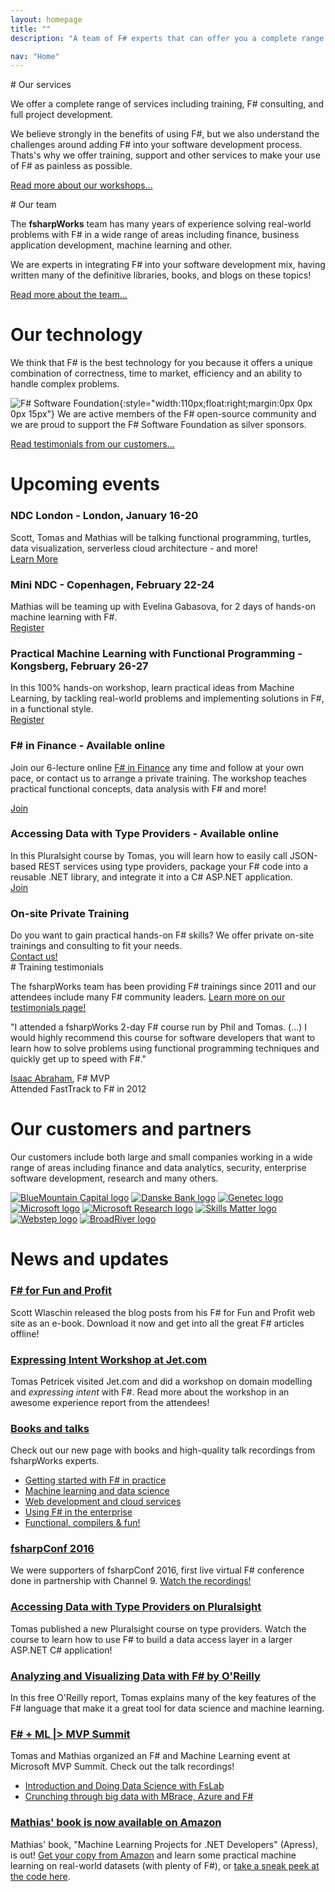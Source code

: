 ```yaml
---
layout: homepage
title: ""
description: "A team of F# experts that can offer you a complete range of services including F# training, consulting, and functional-first development."

nav: "Home"
---
```


<div class="row" markdown="1">
<div class="col-md-4" markdown="1">
# Our services

We offer a complete range of services including training, F# consulting, and full project development.

We believe strongly in the benefits of using F#, but we also understand the challenges
around adding F# into your software development process.  Thats's why we offer training, support and other
services to make your use of F# as painless as possible.


[Read more about our workshops...](workshops.html)

</div>
<div class="col-md-4"  markdown="1">
# Our team

The **fsharpWorks** team has many years of experience solving real-world problems with F# in a wide range of areas
including finance, business application development, machine learning and other.

We are experts in integrating F#
into your software development mix, having written many of the definitive libraries, books, and blogs on these topics!

[Read more about the team...](team.html)

</div>
<div class="col-md-4"  markdown="1">

# Our technology


We think that F# is the best technology for you because it offers a unique combination of
correctness, time to market, efficiency and an ability to handle complex problems.

![F# Software Foundation](http://fsharpworks.imgix.net/fsharp_logo.png){:style="width:110px;float:right;margin:0px 0px 0px 15px"}
We are active members of the F# open-source community and we
are proud to support the F# Software Foundation as silver sponsors.

[Read testimonials from our customers...](testimonials.html)

</div>
</div>


<div class="row fw-events" markdown="1">
<div class="col-sm-7 fw-future" markdown="1">

# Upcoming events

### NDC London - London, January 16-20

<div class="row" markdown="1">
<div class="col-sm-10" markdown="1">
Scott, Tomas and Mathias will be talking functional programming, turtles, 
data visualization, serverless cloud architecture - and more!
</div>

<div class="col-sm-2">
<a href="http://ndc-london.com/" class="btn btn-primary" role="button">Learn More</a>
</div>
</div>

### Mini NDC - Copenhagen, February 22-24

<div class="row" markdown="1">
<div class="col-sm-10" markdown="1">
Mathias will be teaming up with Evelina Gabasova, for 2 days of hands-on 
machine learning with F#.
</div>

<div class="col-sm-2">
<a href="http://cph.ndcmini.com/workshop/practical-machine-learning-with-functional-programming/" class="btn btn-primary" role="button">Register</a>
</div>
</div>

### Practical Machine Learning with Functional Programming - Kongsberg, February 26-27

<div class="row" markdown="1">
<div class="col-sm-10" markdown="1">
In this 100% hands-on workshop, learn practical ideas from Machine Learning, 
by tackling real-world problems and implementing solutions in F#, in a functional style.
</div>

<div class="col-sm-2">
<a href="http://programutvikling.no/en/course/practical-machine-learning-with-functional-programming-1/" class="btn btn-primary" role="button">Register</a>
</div>
</div>

### F# in Finance - Available online

<div class="row" markdown="1">
<div class="col-sm-10" markdown="1">

Join our 6-lecture online [F# in Finance](/workshops/finance.html)
any time and follow at your own pace, or contact us to arrange a private training.
The workshop teaches practical functional concepts, data analysis with F# and more!
</div>

<div class="col-sm-2">
<a href="http://quantshub.com/content/self-paced-f-and-functional-programming-finance-tomas-petricek" class="btn btn-success" role="button">Join</a>
</div>
</div>

### Accessing Data with Type Providers - Available online

<div class="row" markdown="1">
<div class="col-sm-10" markdown="1">
In this Pluralsight course by Tomas, you will learn how to easily
call JSON-based REST services using type providers, package your F# code into a
reusable .NET library, and integrate it into a C# ASP.NET application.
</div>

<div class="col-sm-2">
<a href="https://www.pluralsight.com/courses/accessing-data-fsharp-type-providers" class="btn btn-success" role="button">Join</a>
</div>
</div>

### On-site Private Training

<div class="row" markdown="1">
<div class="col-sm-10" markdown="1">
Do you want to gain practical hands-on F# skills? We offer private on-site trainings
and consulting to fit your needs.
</div>

<div class="col-sm-2">
<a href="mailto:info@fsharpworks.com" class="btn btn-success" role="button">Contact us!</a>
</div>
</div>


<div class="fw-testimonials" markdown="1">
# Training testimonials

The fsharpWorks team has been providing F# trainings since 2011 and our attendees
include many F# community leaders. [Learn more on our testimonials page!](testimonials.html)

<p class="fw-quote">
  "I attended a fsharpWorks 2-day F# course run by Phil and Tomas. (...) I would highly
  recommend this course for software developers that want to learn how to solve problems
  using functional programming techniques and quickly get up to speed with F#."
</p>

<p class="fw-quote-author">
  <a href="https://twitter.com/isaac_abraham/">Isaac Abraham</a>, F# MVP<br />
  Attended FastTrack to F# in 2012
</p>

</div>

# Our customers and partners

Our customers include both large and small companies working in a wide range of areas
including finance and data analytics, security, enterprise software development,
research and many others.


<div class="fw-logos fw-logos-hp">
  <a href="https://www.bluemountaincapital.com/"><img src="http://fsharpworks.imgix.net/partners/bmc.png" alt="BlueMountain Capital logo" /></a>
  <a href="http://www.danskebank.dk/"><img src="http://fsharpworks.imgix.net/partners/db.png" alt="Danske Bank logo" /></a>
  <a href="http://www.genetec.com/"><img src="http://fsharpworks.imgix.net/partners/genetec.png" alt="Genetec logo" /></a>
  <a href="http://www.microsoft.com/"><img src="http://fsharpworks.imgix.net/partners/msft.png" alt="Microsoft logo" /></a>
  <a href="http://research.microsoft.com/"><img src="http://fsharpworks.imgix.net/partners/msr.png" alt="Microsoft Research logo" /></a>
  <a href="http://www.skillsmatter.com/"><img src="http://fsharpworks.imgix.net/partners/skillsmatter.png" alt="Skills Matter logo" /></a>
  <a href="http://www.webstep.no/"><img src="http://fsharpworks.imgix.net/partners/webstep.png" alt="Webstep logo"/></a>
  <a href="http://broadrivercap.com/"><img src="http://fsharpworks.imgix.net/partners/broadriver.png" alt="BroadRiver logo"/></a>
</div>

</div> <!-- END # Col -->
<div class="col-sm-1"></div>
<div class="col-sm-4 fw-past" markdown="1">

# News and updates

### [F# for Fun and Profit](https://www.gitbook.com/book/swlaschin/fsharpforfunandprofit/details)

Scott Wlaschin released the blog posts from his F# for Fun and Profit web site
as an e-book. Download it now and get into all the great F# articles offline!

### [Expressing Intent Workshop at Jet.com](https://tech.jet.com/blog/2016/07-13-workshop-recap-expressing-intent-f-tomas-petricek/)
            
Tomas Petricek visited Jet.com and did a workshop on domain modelling and 
*expressing intent* with F#. Read more about the workshop in an awesome
experience report from the attendees!
            
### [Books and talks](materials.html)

Check out our new page with books and high-quality talk recordings from fsharpWorks experts.

* [Getting started with F# in practice](materials.html#getting-started)
* [Machine learning and data science](materials.html#mlds)
* [Web development and cloud services](materials.html#web)
* [Using F# in the enterprise](materials.html#enterprise)
* [Functional, compilers & fun!](materials.html#fun)
              
              
### [fsharpConf 2016](http://fsharpconf.com/)

We were supporters of fsharpConf 2016, first live virtual F# conference
done in partnership with Channel 9. [Watch the recordings!](https://channel9.msdn.com/events/FSharp-Events/fsharpConf-2016)

### [Accessing Data with Type Providers  on Pluralsight](https://www.pluralsight.com/courses/accessing-data-fsharp-type-providers)

Tomas published a new Pluralsight course on type providers. Watch the course to learn how to use F# to build a data access
layer in a larger ASP.NET C# application!

### [Analyzing and Visualizing Data with F# by O'Reilly](http://www.oreilly.com/programming/free/analyzing-visualizing-data-f-sharp.csp)

In this free O'Reilly report, Tomas explains many of the key features of the F# language that make it a great tool for data science and machine learning.

### [F# + ML |> MVP Summit](https://channel9.msdn.com/Events/FSharp-Events/fsharp-ML-MVP-Summit-2015)

Tomas and Mathias organized an F# and Machine Learning event at Microsoft MVP Summit. Check out the talk recordings!

* [Introduction and Doing Data Science with FsLab](https://channel9.msdn.com/Events/FSharp-Events/fsharp-ML-MVP-Summit-2015/WelcomeIntroduction-and-Doing-Data-Science-with-FsLab)
* [Crunching through big data with MBrace, Azure and F#](https://channel9.msdn.com/Events/FSharp-Events/fsharp-ML-MVP-Summit-2015/Crunching-through-big-data-with-MBrace-Azure-and-F)

### [Mathias' book is now available on Amazon](http://www.amazon.com/Machine-Learning-Projects-NET-Developers/dp/1430267674)

Mathias' book, "Machine Learning Projects for .NET Developers" (Apress), is out!
[Get your copy from Amazon](http://www.amazon.com/Machine-Learning-Projects-NET-Developers/dp/1430267674)
and learn some practical machine learning on real-world datasets (with plenty of F#), or
[take a sneak peek at the code here](http://bit.ly/ml-projects).

</div> <!-- END # Col -->
</div> <!-- END # Row -->

        
  